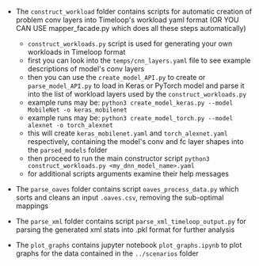 * The `construct_workload` folder contains scripts for automatic creation of problem conv layers into Timeloop's workload yaml format (OR YOU CAN USE mapper_facade.py which does all these steps automatically)
    - `construct_workloads.py` script is used for generating your own workloads in Timeloop format
    - first you can look into the `temps/cnn_layers.yaml` file to see example descriptions of model's conv layers
    - then you can use the `create_model_API.py` to create or `parse_model_API.py` to load in Keras or PyTorch model and parse it into the list of workload layers used by the `construct_workloads.py`
    - example runs may be: `python3 create_model_keras.py --model MobileNet -o keras_mobilenet`
    - example runs may be: `python3 create_model_torch.py --model alexnet -o torch_alexnet`
    - this will create `keras_mobilenet.yaml` and `torch_alexnet.yaml` respectively, containing the model's conv and fc layer shapes into the `parsed_models` folder
    - then proceed to run the main constructor script `python3 construct_workloads.py <my_dnn_model_name>.yaml`
    - for additional scripts arguments examine their help messages

* The `parse_oaves` folder contains script `oaves_process_data.py` which sorts and cleans an input `.oaves.csv`, removing the sub-optimal mappings

* The `parse_xml` folder contains script `parse_xml_timeloop_output.py` for parsing the generated xml stats into .pkl format for further analysis

* The `plot_graphs` contains jupyter notebook `plot_graphs.ipynb` to plot graphs for the data contained in the `../scenarios` folder